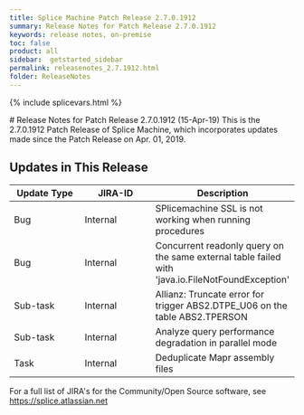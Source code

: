 ```yaml
---
title: Splice Machine Patch Release 2.7.0.1912
summary: Release Notes for Patch Release 2.7.0.1912
keywords: release notes, on-premise
toc: false
product: all
sidebar:  getstarted_sidebar
permalink: releasenotes_2.7.1912.html
folder: ReleaseNotes
---
```

{% include splicevars.html %}
<section>
<div class="TopicContent" data-swiftype-index="true" markdown="1">
# Release Notes for Patch Release 2.7.0.1912 (15-Apr-19)
This is the 2.7.0.1912 Patch Release of Splice Machine, which incorporates updates made since the Patch Release on Apr. 01, 2019.

## Updates in This Release
<table>
    <col width="125px" />
    <col width="125px" />
    <col />
    <thead>
        <tr>
            <th>Update Type</th>
            <th>JIRA-ID</th>
            <th>Description</th>
        </tr>
    </thead>
    <tbody>
        <tr>
            <td>Bug</td>
            <td>Internal</td>
            <td>SPlicemachine SSL is not working when running procedures</td>
        </tr>
        <tr>
            <td>Bug</td>
            <td>Internal</td>
            <td>Concurrent readonly query on the same external table failed with 'java.io.FileNotFoundException'</td>
        </tr>
        <tr>
            <td>Sub-task</td>
            <td>Internal</td>
            <td>Allianz: Truncate error for trigger ABS2.DTPE_U06 on the table ABS2.TPERSON</td>
        </tr>
        <tr>
            <td>Sub-task</td>
            <td>Internal</td>
            <td>Analyze query performance degradation in parallel mode</td>
        </tr>
        <tr>
            <td>Task</td>
            <td>Internal</td>
            <td>Deduplicate Mapr assembly files</td>
        </tr>
    </tbody>
</table>

For a full list of JIRA's for the Community/Open Source software, see <https://splice.atlassian.net>

</div>
</section>
